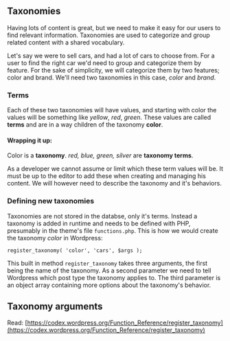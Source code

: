 ## Taxonomies

Having lots of content is great, but we need to make it easy for our users to find relevant information. Taxonomies are used to categorize and group related content with a shared vocabulary.

Let's say we were to sell cars, and had a lot of cars to choose from. For a user to find the right car we'd need to group and categorize them by feature. For the sake of simplicity, we will categorize them by two features; color and brand. We'll need two taxonomies in this case, *color* and *brand*. 

### Terms
Each of these two taxonomies will have values, and starting with color the values will be something like *yellow*, *red*, *green*. These values are called **terms** and are in a way children of the taxonomy **color**.

#### Wrapping it up:
Color is a **taxonomy**.
*red, blue, green, silver* are **taxonomy terms**.

As a developer we cannot assume or limit which these term values will be. It must be up to the  editor to add these when creating and managing his content. We will however need to describe the taxonomy and it's behaviors.

### Defining new taxonomies
Taxonomies are not stored in the databse, only it's terms. Instead a taxonomy is added in runtime and needs to be defined with PHP, presumably in the theme's file `functions.php`. This is how we would create the taxonomy *color* in Wordpress:

	register_taxonomy( 'color', 'cars', $args );

This built in method `register_taxonomy` takes three arguments, the first being the name of the taxonomy. As a second parameter we need to tell Wordpress which post type the taxonomy applies to. The third parameter is an object array containing more options about the taxonomy's behavior.

## Taxonomy arguments


Read: [https://codex.wordpress.org/Function_Reference/register_taxonomy](https://codex.wordpress.org/Function_Reference/register_taxonomy)

